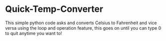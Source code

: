 # Quick-Temp-Converter
This simple python code asks and converts Celsius to Fahrenheit and vice versa using the loop and operation feature, this goes on until you can type 0 to quit anytime you want to! 
